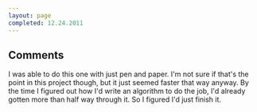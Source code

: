 ```yaml
---
layout: page
completed: 12.24.2011
---
```


## Comments

I was able to do this one with just pen and paper. I'm not sure if that's the
point in this project though, but it just seemed faster that way anyway. By the
time I figured out how I'd write an algorithm to do the job, I'd already gotten
more than half way through it. So I figured I'd just finish it.

